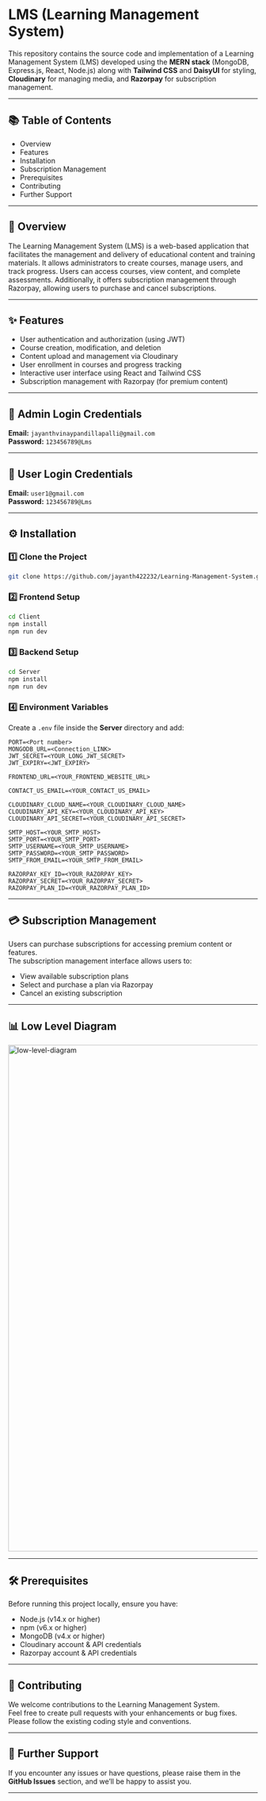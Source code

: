 # LMS (Learning Management System)

This repository contains the source code and implementation of a Learning Management System (LMS) developed using the **MERN stack** (MongoDB, Express.js, React, Node.js) along with **Tailwind CSS** and **DaisyUI** for styling, **Cloudinary** for managing media, and **Razorpay** for subscription management.

---

## 📚 Table of Contents
- Overview
- Features
- Installation
- Subscription Management
- Prerequisites
- Contributing
- Further Support

---

## 📝 Overview
The Learning Management System (LMS) is a web-based application that facilitates the management and delivery of educational content and training materials. It allows administrators to create courses, manage users, and track progress. Users can access courses, view content, and complete assessments. Additionally, it offers subscription management through Razorpay, allowing users to purchase and cancel subscriptions.

---

## ✨ Features
- User authentication and authorization (using JWT)
- Course creation, modification, and deletion
- Content upload and management via Cloudinary
- User enrollment in courses and progress tracking
- Interactive user interface using React and Tailwind CSS
- Subscription management with Razorpay (for premium content)

---

## 🔑 Admin Login Credentials
**Email:** `jayanthvinaypandillapalli@gmail.com`  
**Password:** `123456789@Lms`

---

## 👤 User Login Credentials
**Email:** `user1@gmail.com`  
**Password:** `123456789@Lms`

---

## ⚙️ Installation

### 1️⃣ Clone the Project
```bash
git clone https://github.com/jayanth422232/Learning-Management-System.git
```

### 2️⃣ Frontend Setup
```bash
cd Client
npm install
npm run dev
```

### 3️⃣ Backend Setup
```bash
cd Server
npm install
npm run dev
```

### 4️⃣ Environment Variables
Create a `.env` file inside the **Server** directory and add:
```
PORT=<Port number>
MONGODB_URL=<Connection_LINK>
JWT_SECRET=<YOUR_LONG_JWT_SECRET>
JWT_EXPIRY=<JWT_EXPIRY>

FRONTEND_URL=<YOUR_FRONTEND_WEBSITE_URL>

CONTACT_US_EMAIL=<YOUR_CONTACT_US_EMAIL>

CLOUDINARY_CLOUD_NAME=<YOUR_CLOUDINARY_CLOUD_NAME>
CLOUDINARY_API_KEY=<YOUR_CLOUDINARY_API_KEY>
CLOUDINARY_API_SECRET=<YOUR_CLOUDINARY_API_SECRET>

SMTP_HOST=<YOUR_SMTP_HOST>
SMTP_PORT=<YOUR_SMTP_PORT>
SMTP_USERNAME=<YOUR_SMTP_USERNAME>
SMTP_PASSWORD=<YOUR_SMTP_PASSWORD>
SMTP_FROM_EMAIL=<YOUR_SMTP_FROM_EMAIL>

RAZORPAY_KEY_ID=<YOUR_RAZORPAY_KEY>
RAZORPAY_SECRET=<YOUR_RAZORPAY_SECRET>
RAZORPAY_PLAN_ID=<YOUR_RAZORPAY_PLAN_ID>
```

---

## 💳 Subscription Management
Users can purchase subscriptions for accessing premium content or features.  
The subscription management interface allows users to:
- View available subscription plans
- Select and purchase a plan via Razorpay
- Cancel an existing subscription

---

## 📊 Low Level Diagram

<img width="2147" height="1021" alt="low-level-diagram" src="https://github.com/user-attachments/assets/f98fb563-1cca-442f-96e2-9ca6332257f5" />

---

## 🛠 Prerequisites
Before running this project locally, ensure you have:
- Node.js (v14.x or higher)
- npm (v6.x or higher)
- MongoDB (v4.x or higher)
- Cloudinary account & API credentials
- Razorpay account & API credentials

---

## 🤝 Contributing
We welcome contributions to the Learning Management System.  
Feel free to create pull requests with your enhancements or bug fixes. Please follow the existing coding style and conventions.

---

## 📩 Further Support
If you encounter any issues or have questions, please raise them in the **GitHub Issues** section, and we’ll be happy to assist you.

---
